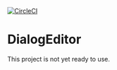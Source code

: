 [![CircleCI](https://circleci.com/gh/prophecyjs/DialogEditor.svg?style=svg)](https://circleci.com/gh/prophecyjs/DialogEditor)

# DialogEditor

This project is not yet ready to use.
 